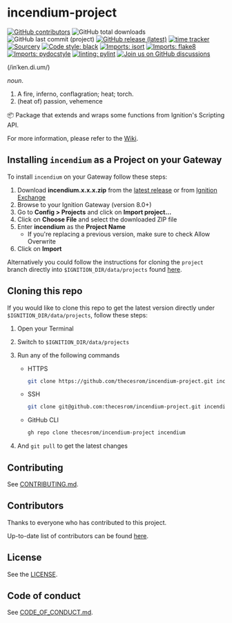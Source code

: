 # incendium-project

<!--- Badges --->
[![GitHub contributors](https://img.shields.io/github/contributors/thecesrom/incendium)](https://github.com/thecesrom/incendium/graphs/contributors)
![GitHub total downloads](https://img.shields.io/github/downloads/thecesrom/incendium/total)
![GitHub last commit (project)](https://img.shields.io/github/last-commit/thecesrom/incendium/project)
[![GitHub release (latest)](https://img.shields.io/github/v/release/thecesrom/incendium)](https://github.com/thecesrom/incendium/releases/latest)
[![time tracker](https://wakatime.com/badge/github/thecesrom/incendium.svg)](https://wakatime.com/badge/github/thecesrom/incendium)
[![Sourcery](https://img.shields.io/badge/Sourcery-enabled-brightgreen)](https://sourcery.ai)
[![Code style: black](https://img.shields.io/badge/code%20style-black-000000.svg)](https://github.com/psf/black)
[![Imports: isort](https://img.shields.io/badge/%20imports-isort-%231674b1?style=flat&labelColor=ef8336)](https://pycqa.github.io/isort/)
[![Imports: flake8](https://img.shields.io/badge/%20imports-flake8-%231674b1?style=flat&labelColor=ef8336)](https://flake8.pycqa.org/en/latest/)
[![Imports: pydocstyle](https://img.shields.io/badge/%20imports-pydocstyle-%231674b1?style=flat&labelColor=ef8336)](https://www.pydocstyle.org/en/stable/)
[![linting: pylint](https://img.shields.io/badge/linting-pylint-yellowgreen)](https://github.com/PyCQA/pylint)
[![Join us on GitHub discussions](https://img.shields.io/badge/github-discussions-informational)](https://github.com/thecesrom/incendium/discussions)

(/inˈken.di.um/)

_noun_.

1. A fire, inferno, conflagration; heat; torch.
1. (heat of) passion, vehemence

:package: Package that extends and wraps some functions from Ignition's Scripting API.

For more information, please refer to the [Wiki](https://github.com/thecesrom/incendium/wiki).

## Installing `incendium` as a Project on your Gateway

To install `incendium` on your Gateway follow these steps:

1. Download **incendium.x.x.x.zip** from the [latest release](https://github.com/thecesrom/incendium-project/releases/latest) or from [Ignition Exchange](https://inductiveautomation.com/exchange/2104)
1. Browse to your Ignition Gateway (version 8.0+)
1. Go to **Config > Projects** and click on **Import project...**
1. Click on **Choose File** and select the downloaded ZIP file
1. Enter **incendium** as the **Project Name**
    - If you're replacing a previous version, make sure to check Allow Overwrite
1. Click on **Import**

Alternatively you could follow the instructions for cloning the `project` branch directly into `$IGNITION_DIR/data/projects` found [here](#cloning-this-repo).

## Cloning this repo

If you would like to clone this repo to get the latest version directly under `$IGNITION_DIR/data/projects`, follow these steps:

1. Open your Terminal
1. Switch to `$IGNITION_DIR/data/projects`
1. Run any of the following commands

    - HTTPS

        ```bash
        git clone https://github.com/thecesrom/incendium-project.git incendium
        ```

    - SSH

        ```bash
        git clone git@github.com:thecesrom/incendium-project.git incendium
        ```

    - GitHub CLI

        ```bash
        gh repo clone thecesrom/incendium-project incendium
        ```

1. And `git pull` to get the latest changes

## Contributing

See [CONTRIBUTING.md](./CONTRIBUTING.md).

## Contributors

Thanks to everyone who has contributed to this project.

Up-to-date list of contributors can be found [here](https://github.com/thecesrom/incendium-project/graphs/contributors).

## License

See the [LICENSE](https://github.com/thecesrom/incendium-project/blob/HEAD/LICENSE).

## Code of conduct

See [CODE_OF_CONDUCT.md](./CODE_OF_CONDUCT.md).
